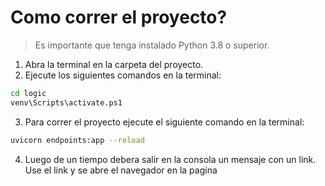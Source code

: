 # Como correr el proyecto?

> Es importante que tenga instalado Python 3.8 o superior.

1. Abra la terminal en la carpeta del proyecto.
2. Ejecute los siguientes comandos en la terminal:

```bash
cd logic
venv\Scripts\activate.ps1
```

3. Para correr el proyecto ejecute el siguiente comando en la terminal:

```bash
uvicorn endpoints:app --reload
```

4. Luego de un tiempo debera salir en la consola un mensaje con un link. Use el link y se abre el navegador en la pagina